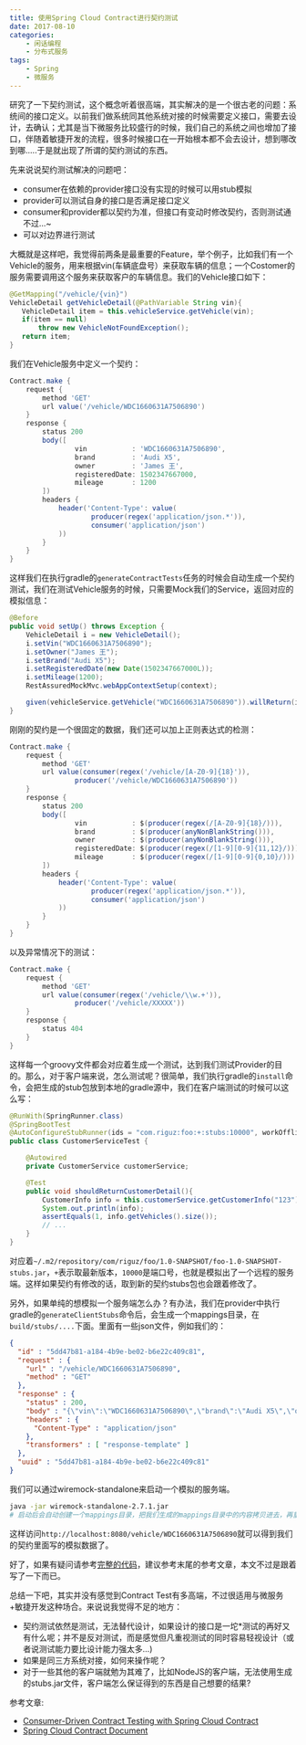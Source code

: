 ```yaml
---
title: 使用Spring Cloud Contract进行契约测试
date: 2017-08-10
categories:  
    - 闲话编程
    - 分布式服务
tags:
	- Spring
    - 微服务
---
```


研究了一下契约测试，这个概念听着很高端，其实解决的是一个很古老的问题：系统间的接口定义。以前我们做系统同其他系统对接的时候需要定义接口，需要去设计，去确认；尤其是当下微服务比较盛行的时候，我们自己的系统之间也增加了接口，伴随着敏捷开发的流程，很多时候接口在一开始根本都不会去设计，想到哪改到哪.....于是就出现了所谓的契约测试的东西。
<!--more-->
先来说说契约测试解决的问题吧：

* consumer在依赖的provider接口没有实现的时候可以用stub模拟
* provider可以测试自身的接口是否满足接口定义
* consumer和provider都以契约为准，但接口有变动时修改契约，否则测试通不过...~
* 可以对边界进行测试

大概就是这样吧，我觉得前两条是最重要的Feature，举个例子，比如我们有一个Vehicle的服务，用来根据vin(车辆底盘号）来获取车辆的信息；一个Costomer的服务需要调用这个服务来获取客户的车辆信息。我们的Vehicle接口如下：

```java
@GetMapping("/vehicle/{vin}")
VehicleDetail getVehicleDetail(@PathVariable String vin){
   VehicleDetail item = this.vehicleService.getVehicle(vin);
   if(item == null)
       throw new VehicleNotFoundException();
   return item;
}
```

我们在Vehicle服务中定义一个契约：

```groovy
Contract.make {
    request {
        method 'GET'
        url value('/vehicle/WDC1660631A7506890')
    }
    response {
        status 200
        body([
                vin           : 'WDC1660631A7506890',
                brand         : 'Audi X5',
                owner         : 'James 王',
                registeredDate: 1502347667000,
                mileage       : 1200
        ])
        headers {
            header('Content-Type': value(
                    producer(regex('application/json.*')),
                    consumer('application/json')
            ))
        }
    }
}
```

这样我们在执行gradle的`generateContractTests`任务的时候会自动生成一个契约测试，我们在测试Vehicle服务的时候，只需要Mock我们的Service，返回对应的模拟信息：

```java
@Before
public void setUp() throws Exception {
    VehicleDetail i = new VehicleDetail();
    i.setVin("WDC1660631A7506890");
    i.setOwner("James 王");
    i.setBrand("Audi X5");
    i.setRegisteredDate(new Date(1502347667000L));
    i.setMileage(1200);
    RestAssuredMockMvc.webAppContextSetup(context);

    given(vehicleService.getVehicle("WDC1660631A7506890")).willReturn(i);
}
```

刚刚的契约是一个很固定的数据，我们还可以加上正则表达式的检测：

```groovy
Contract.make {
    request {
        method 'GET'
        url value(consumer(regex('/vehicle/[A-Z0-9]{18}')),
                producer('/vehicle/WDC1660631A7506890'))
    }
    response {
        status 200
        body([
                vin           : $(producer(regex(/[A-Z0-9]{18}/))),
                brand         : $(producer(anyNonBlankString())),
                owner         : $(producer(anyNonBlankString())),
                registeredDate: $(producer(regex(/[1-9][0-9]{11,12}/))),
                mileage       : $(producer(regex(/[1-9][0-9]{0,10}/)))
        ])
        headers {
            header('Content-Type': value(
                    producer(regex('application/json.*')),
                    consumer('application/json')
            ))
        }
    }
}
```

以及异常情况下的测试：

```groovy
Contract.make {
    request {
        method 'GET'
        url value(consumer(regex('/vehicle/\\w.+')),
                producer('/vehicle/XXXXX'))
    }
    response {
        status 404
    }
}
```

这样每一个groovy文件都会对应着生成一个测试，达到我们测试Provider的目的。那么，对于客户端来说，怎么测试呢？很简单，我们执行gradle的`install`命令，会把生成的stub包放到本地的gradle源中，我们在客户端测试的时候可以这么写：

```java
@RunWith(SpringRunner.class)
@SpringBootTest
@AutoConfigureStubRunner(ids = "com.riguz:foo:+:stubs:10000", workOffline = true)
public class CustomerServiceTest {

    @Autowired
    private CustomerService customerService;

    @Test
    public void shouldReturnCustomerDetail(){
        CustomerInfo info = this.customerService.getCustomerInfo("123");
        System.out.println(info);
        assertEquals(1, info.getVehicles().size());
        // ...
    }
}
```
对应着`~/.m2/repository/com/riguz/foo/1.0-SNAPSHOT/foo-1.0-SNAPSHOT-stubs.jar`，`+`表示取最新版本，`10000`是端口号，也就是模拟出了一个远程的服务端。这样如果契约有修改的话，取到新的契约stubs包也会跟着修改了。

另外，如果单纯的想模拟一个服务端怎么办？有办法，我们在provider中执行gradle的`generateClientStubs`命令后，会生成一个mappings目录，在`build/stubs/....`下面。里面有一些json文件，例如我们的：

```json
{
  "id" : "5dd47b81-a184-4b9e-be02-b6e22c409c81",
  "request" : {
    "url" : "/vehicle/WDC1660631A7506890",
    "method" : "GET"
  },
  "response" : {
    "status" : 200,
    "body" : "{\"vin\":\"WDC1660631A7506890\",\"brand\":\"Audi X5\",\"owner\":\"James \\u738b\",\"registeredDate\":1502347667000,\"mileage\":1200}",
    "headers" : {
      "Content-Type" : "application/json"
    },
    "transformers" : [ "response-template" ]
  },
  "uuid" : "5dd47b81-a184-4b9e-be02-b6e22c409c81"
}
```
我们可以通过wiremock-standalone来启动一个模拟的服务端。

```bash
java -jar wiremock-standalone-2.7.1.jar
# 启动后会自动创建一个mappings目录，把我们生成的mappings目录中的内容拷贝进去，再重新运行即可
```
这样访问`http://localhost:8080/vehicle/WDC1660631A7506890`就可以得到我们的契约里面写的模拟数据了。

好了，如果有疑问请参考[完整的代码](https://github.com/soleverlee/spring-contract-example.git)，建议参考末尾的参考文章，本文不过是跟着写了一下而已。

总结一下吧，其实并没有感觉到Contract Test有多高端，不过很适用与微服务+敏捷开发这种场合。来说说我觉得不足的地方：

* 契约测试依然是测试，无法替代设计，如果设计的接口是一坨*测试的再好又有什么呢；并不是反对测试，而是感觉但凡重视测试的同时容易轻视设计（或者说测试能力要比设计能力强太多...)
* 如果是同三方系统对接，如何来操作呢？
* 对于一些其他的客户端就勉为其难了，比如NodeJS的客户端，无法使用生成的stubs.jar文件，客户端怎么保证得到的东西是自己想要的结果?

参考文章:

* [Consumer-Driven Contract Testing with Spring Cloud Contract
](https://specto.io/blog/2016/11/16/spring-cloud-contract/)
* [Spring Cloud Contract Document](http://cloud.spring.io/spring-cloud-contract/spring-cloud-contract.html)
